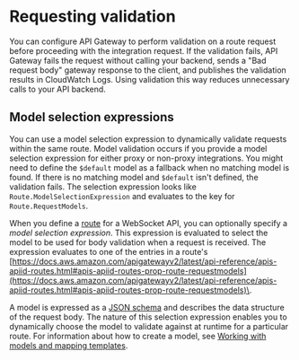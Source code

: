 # Requesting validation<a name="websocket-api-request-validation"></a>

You can configure API Gateway to perform validation on a route request before proceeding with the integration request\. If the validation fails, API Gateway fails the request without calling your backend, sends a "Bad request body" gateway response to the client, and publishes the validation results in CloudWatch Logs\. Using validation this way reduces unnecessary calls to your API backend\.

## Model selection expressions<a name="apigateway-websocket-api-model-selection-expressions"></a>

You can use a model selection expression to dynamically validate requests within the same route\. Model validation occurs if you provide a model selection expression for either proxy or non\-proxy integrations\. You might need to define the `$default` model as a fallback when no matching model is found\. If there is no matching model and `$default` isn't defined, the validation fails\. The selection expression looks like `Route.ModelSelectionExpression` and evaluates to the key for `Route.RequestModels`\.

When you define a [route](websocket-api-develop-routes.md#apigateway-websocket-api-route-route-request) for a WebSocket API, you can optionally specify a *model selection expression*\. This expression is evaluated to select the model to be used for body validation when a request is received\. The expression evaluates to one of the entries in a route's [https://docs.aws.amazon.com/apigatewayv2/latest/api-reference/apis-apiid-routes.html#apis-apiid-routes-prop-route-requestmodels](https://docs.aws.amazon.com/apigatewayv2/latest/api-reference/apis-apiid-routes.html#apis-apiid-routes-prop-route-requestmodels)\.

A model is expressed as a [JSON schema](https://tools.ietf.org/html/draft-zyp-json-schema-04) and describes the data structure of the request body\. The nature of this selection expression enables you to dynamically choose the model to validate against at runtime for a particular route\. For information about how to create a model, see [Working with models and mapping templates](models-mappings.md)\. 